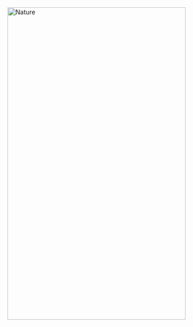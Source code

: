 <img src="https://i.pinimg.com/originals/c7/93/ae/c793ae372886c450d55535211231204e.jpg" alt="Nature" width="400" height="700">
